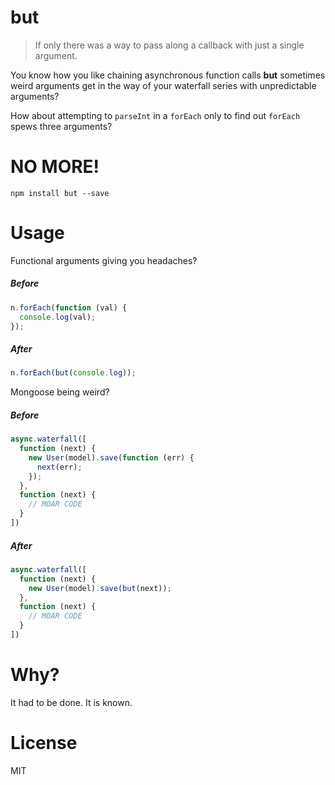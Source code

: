 # but

> If only there was a way to pass along a callback with just a single argument.

You know how you like chaining asynchronous function calls **but** sometimes weird arguments get in the way of your waterfall series with unpredictable arguments?

How about attempting to `parseInt` in a `forEach` only to find out `forEach` spews three arguments?

# NO MORE!

```shell
npm install but --save
```

# Usage

Functional arguments giving you headaches?

##### Before

```js
n.forEach(function (val) {
  console.log(val);
});
```

##### After

```js
n.forEach(but(console.log));
```

Mongoose being weird?

##### Before

```js
async.waterfall([
  function (next) {
    new User(model).save(function (err) {
      next(err);
    });
  },
  function (next) {
    // MOAR CODE
  }
])
```

##### After

```js
async.waterfall([
  function (next) {
    new User(model).save(but(next));
  },
  function (next) {
    // MOAR CODE
  }
])
```

# Why?

It had to be done. It is known.

# License

MIT
